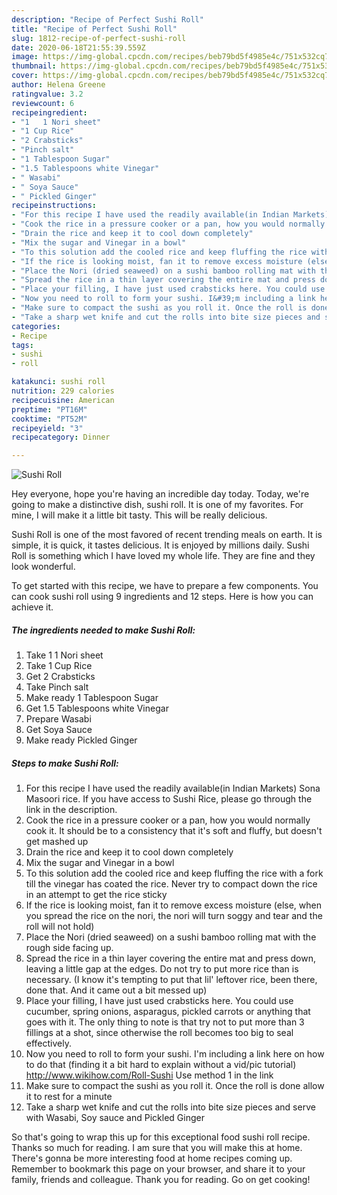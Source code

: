 ```yaml
---
description: "Recipe of Perfect Sushi Roll"
title: "Recipe of Perfect Sushi Roll"
slug: 1812-recipe-of-perfect-sushi-roll
date: 2020-06-18T21:55:39.559Z
image: https://img-global.cpcdn.com/recipes/beb79bd5f4985e4c/751x532cq70/sushi-roll-recipe-main-photo.jpg
thumbnail: https://img-global.cpcdn.com/recipes/beb79bd5f4985e4c/751x532cq70/sushi-roll-recipe-main-photo.jpg
cover: https://img-global.cpcdn.com/recipes/beb79bd5f4985e4c/751x532cq70/sushi-roll-recipe-main-photo.jpg
author: Helena Greene
ratingvalue: 3.2
reviewcount: 6
recipeingredient:
- "1   1 Nori sheet"
- "1 Cup Rice"
- "2 Crabsticks"
- "Pinch salt"
- "1 Tablespoon Sugar"
- "1.5 Tablespoons white Vinegar"
- " Wasabi"
- " Soya Sauce"
- " Pickled Ginger"
recipeinstructions:
- "For this recipe I have used the readily available(in Indian Markets) Sona Masoori rice. If you have access to Sushi Rice, please go through the link in the description."
- "Cook the rice in a pressure cooker or a pan, how you would normally cook it. It should be to a consistency that it&#39;s soft and fluffy, but doesn&#39;t get mashed up"
- "Drain the rice and keep it to cool down completely"
- "Mix the sugar and Vinegar in a bowl"
- "To this solution add the cooled rice and keep fluffing the rice with a fork till the vinegar has coated the rice. Never try to compact down the rice in an attempt to get the rice sticky"
- "If the rice is looking moist, fan it to remove excess moisture (else, when you spread the rice on the nori, the nori will turn soggy and tear and the roll will not hold)"
- "Place the Nori (dried seaweed) on a sushi bamboo rolling mat with the rough side facing up."
- "Spread the rice in a thin layer covering the entire mat and press down, leaving a little gap at the edges. Do not try to put more rice than is necessary. (I know it&#39;s tempting to put that lil&#39; leftover rice, been there, done that. And it came out a bit messed up)"
- "Place your filling, I have just used crabsticks here. You could use cucumber, spring onions, asparagus, pickled carrots or anything that goes with it. The only thing to note is that try not to put more than 3 fillings at a shot, since otherwise the roll becomes too big to seal effectively."
- "Now you need to roll to form your sushi. I&#39;m including a link here on how to do that (finding it a bit hard to explain without a vid/pic tutorial) http://www.wikihow.com/Roll-Sushi Use method 1 in the link"
- "Make sure to compact the sushi as you roll it. Once the roll is done allow it to rest for a minute"
- "Take a sharp wet knife and cut the rolls into bite size pieces and serve with Wasabi, Soy sauce and Pickled Ginger"
categories:
- Recipe
tags:
- sushi
- roll

katakunci: sushi roll 
nutrition: 229 calories
recipecuisine: American
preptime: "PT16M"
cooktime: "PT52M"
recipeyield: "3"
recipecategory: Dinner

---
```



![Sushi Roll](https://img-global.cpcdn.com/recipes/beb79bd5f4985e4c/751x532cq70/sushi-roll-recipe-main-photo.jpg)

Hey everyone, hope you're having an incredible day today. Today, we're going to make a distinctive dish, sushi roll. It is one of my favorites. For mine, I will make it a little bit tasty. This will be really delicious.



Sushi Roll is one of the most favored of recent trending meals on earth. It is simple, it is quick, it tastes delicious. It is enjoyed by millions daily. Sushi Roll is something which I have loved my whole life. They are fine and they look wonderful.


To get started with this recipe, we have to prepare a few components. You can cook sushi roll using 9 ingredients and 12 steps. Here is how you can achieve it.

<!--inarticleads1-->

##### The ingredients needed to make Sushi Roll:

1. Take 1   1 Nori sheet
1. Take 1 Cup Rice
1. Get 2 Crabsticks
1. Take Pinch salt
1. Make ready 1 Tablespoon Sugar
1. Get 1.5 Tablespoons white Vinegar
1. Prepare  Wasabi
1. Get  Soya Sauce
1. Make ready  Pickled Ginger




<!--inarticleads2-->

##### Steps to make Sushi Roll:

1. For this recipe I have used the readily available(in Indian Markets) Sona Masoori rice. If you have access to Sushi Rice, please go through the link in the description.
1. Cook the rice in a pressure cooker or a pan, how you would normally cook it. It should be to a consistency that it&#39;s soft and fluffy, but doesn&#39;t get mashed up
1. Drain the rice and keep it to cool down completely
1. Mix the sugar and Vinegar in a bowl
1. To this solution add the cooled rice and keep fluffing the rice with a fork till the vinegar has coated the rice. Never try to compact down the rice in an attempt to get the rice sticky
1. If the rice is looking moist, fan it to remove excess moisture (else, when you spread the rice on the nori, the nori will turn soggy and tear and the roll will not hold)
1. Place the Nori (dried seaweed) on a sushi bamboo rolling mat with the rough side facing up.
1. Spread the rice in a thin layer covering the entire mat and press down, leaving a little gap at the edges. Do not try to put more rice than is necessary. (I know it&#39;s tempting to put that lil&#39; leftover rice, been there, done that. And it came out a bit messed up)
1. Place your filling, I have just used crabsticks here. You could use cucumber, spring onions, asparagus, pickled carrots or anything that goes with it. The only thing to note is that try not to put more than 3 fillings at a shot, since otherwise the roll becomes too big to seal effectively.
1. Now you need to roll to form your sushi. I&#39;m including a link here on how to do that (finding it a bit hard to explain without a vid/pic tutorial) http://www.wikihow.com/Roll-Sushi Use method 1 in the link
1. Make sure to compact the sushi as you roll it. Once the roll is done allow it to rest for a minute
1. Take a sharp wet knife and cut the rolls into bite size pieces and serve with Wasabi, Soy sauce and Pickled Ginger




So that's going to wrap this up for this exceptional food sushi roll recipe. Thanks so much for reading. I am sure that you will make this at home. There's gonna be more interesting food at home recipes coming up. Remember to bookmark this page on your browser, and share it to your family, friends and colleague. Thank you for reading. Go on get cooking!
